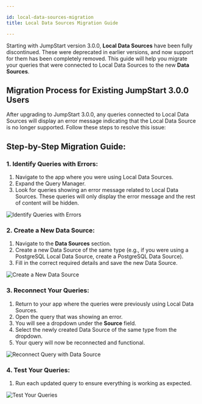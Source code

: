 ```yaml
---

id: local-data-sources-migration  
title: Local Data Sources Migration Guide

---
```


Starting with JumpStart version 3.0.0, **Local Data Sources** have been fully discontinued. These were deprecated in earlier versions, and now support for them has been completely removed. This guide will help you migrate your queries that were connected to Local Data Sources to the new **Data Sources**.

## Migration Process for Existing JumpStart 3.0.0 Users

After upgrading to JumpStart 3.0.0, any queries connected to Local Data Sources will display an error message indicating that the Local Data Source is no longer supported. Follow these steps to resolve this issue:

## Step-by-Step Migration Guide:

### 1. Identify Queries with Errors:
   1. Navigate to the app where you were using Local Data Sources.
   2. Expand the Query Manager.
   3. Look for queries showing an error message related to Local Data Sources. These queries will only display the error message and the rest of content will be hidden.

<div style={{textAlign: 'center'}}>
<img style={{ border:'0', marginBottom:'15px', borderRadius:'5px', boxShadow: '0px 1px 3px rgba(0, 0, 0, 0.2)' }} className="screenshot-full" src="/img/datasource-reference/v3-migration/query-error.png" alt="Identify Queries with Errors"/>
</div>

### 2. Create a New Data Source:
   1. Navigate to the **Data Sources** section.
   2. Create a new Data Source of the same type (e.g., if you were using a PostgreSQL Local Data Source, create a PostgreSQL Data Source).
   3. Fill in the correct required details and save the new Data Source.

<div style={{textAlign: 'center'}}>
<img style={{ border:'0', marginBottom:'15px', borderRadius:'5px', boxShadow: '0px 1px 3px rgba(0, 0, 0, 0.2)' }} className="screenshot-full" src="/img/datasource-reference/v3-migration/create-new-data-source.png" alt="Create a New Data Source"/>
</div>

### 3. Reconnect Your Queries:
   1. Return to your app where the queries were previously using Local Data Sources.
   2. Open the query that was showing an error.
   3. You will see a dropdown under the **Source** field.
   4. Select the newly created Data Source of the same type from the dropdown.
   5. Your query will now be reconnected and functional.

<div style={{textAlign: 'center'}}>
<img style={{ border:'0', marginBottom:'15px', borderRadius:'5px', boxShadow: '0px 1px 3px rgba(0, 0, 0, 0.2)' }} className="screenshot-full" src="/img/datasource-reference/v3-migration/query-reconnection.png" alt="Reconnect Query with Data Source"/>
</div>

### 4. Test Your Queries:
   1. Run each updated query to ensure everything is working as expected.

<div style={{textAlign: 'center'}}>
<img style={{ border:'0', marginBottom:'15px', borderRadius:'5px', boxShadow: '0px 1px 3px rgba(0, 0, 0, 0.2)' }} className="screenshot-full" src="/img/datasource-reference/v3-migration/test-queries.png" alt="Test Your Queries"/>
</div>